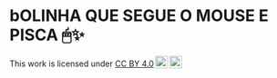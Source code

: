 # bOLINHA QUE SEGUE O MOUSE E PISCA 🖱✨
<p xmlns:cc="http://creativecommons.org/ns#" >This work is licensed under <a href="https://creativecommons.org/licenses/by/4.0/?ref=chooser-v1" target="_blank" rel="license noopener noreferrer" style="display:inline-block;">CC BY 4.0<img style="height:22px!important;margin-left:3px;vertical-align:text-bottom;" src="https://mirrors.creativecommons.org/presskit/icons/cc.svg?ref=chooser-v1" alt=""><img style="height:22px!important;margin-left:3px;vertical-align:text-bottom;" src="https://mirrors.creativecommons.org/presskit/icons/by.svg?ref=chooser-v1" alt=""></a></p>
